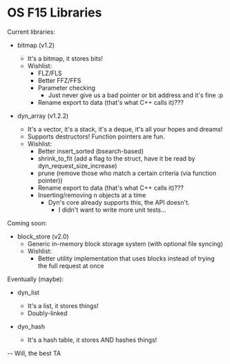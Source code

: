 # OS F15 Libraries
Current libraries:
- bitmap (v1.2)
	- It's a bitmap, it stores bits!
	- Wishlist:
		- FLZ/FLS
		- Better FFZ/FFS
		- Parameter checking
			- Just never give us a bad pointer or bit address and it's fine :p
		- Rename export to data (that's what C++ calls it)???

- dyn_array (v1.2.2)
	- It's a vector, it's a stack, it's a deque, it's all your hopes and dreams!
	- Supports destructors! Function pointers are fun.
	- Wishlist:
		- Better insert_sorted (bsearch-based)
		- shrink_to_fit (add a flag to the struct, have it be read by dyn_request_size_increase)
		- prune (remove those who match a certain criteria (via function pointer))
		- Rename export to data (that's what C++ calls it)???
		- Inserting/removing n objects at a time
		    - Dyn's core already supports this, the API doesn't.
		    	- I didn't want to write more unit tests...

Coming soon:
- block_store (v2.0)
	- Generic in-memory block storage system (with optional file syncing)
	- Wishlist:
		- Better utility implementation that uses blocks instead of trying the full request at once

Eventually (maybe):
- dyn_list
	- It's a list, it stores things!
	- Doubly-linked

- dyn_hash
	- It's a hash table, it stores AND hashes things!

-- Will, the best TA
